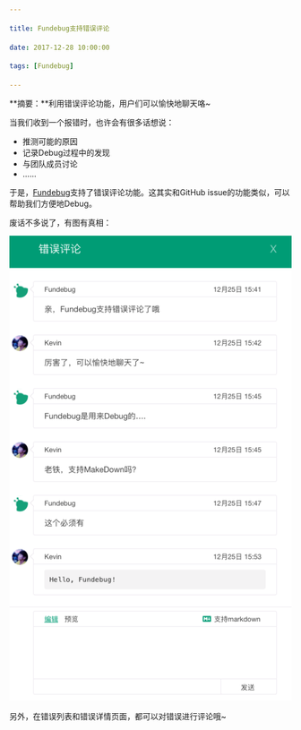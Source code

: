 ```yaml
---

title: Fundebug支持错误评论

date: 2017-12-28 10:00:00

tags: [Fundebug]

---
```


**摘要：**利用错误评论功能，用户们可以愉快地聊天咯~

<!-- more -->

当我们收到一个报错时，也许会有很多话想说：

- 推测可能的原因
- 记录Debug过程中的发现
- 与团队成员讨论
- ......

于是，[Fundebug](https://fundebug.com)支持了错误评论功能。这其实和GitHub issue的功能类似，可以帮助我们方便地Debug。

废话不多说了，有图有真相：

<div style="text-align: center;">
<img style="width580%;" src="fundebug-support-error-comment/01.png" />
</div>

另外，在错误列表和错误详情页面，都可以对错误进行评论哦~
